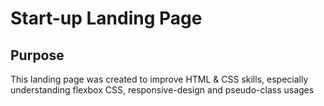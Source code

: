 # Start-up Landing Page

## Purpose

This landing page was created to improve HTML & CSS skills, especially understanding flexbox CSS, responsive-design and pseudo-class usages
